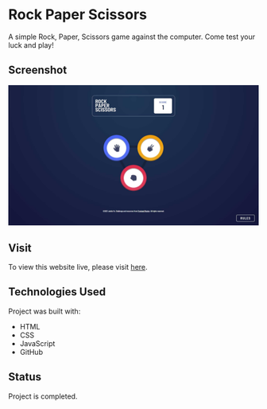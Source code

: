 # Rock Paper Scissors
A simple Rock, Paper, Scissors game against the computer. Come test your luck and play!

## Screenshot
![preview of landing page](./resources/images/rock-paper-scissors.jpg)

## Visit
To view this website live, please visit [here](https://yuj94.github.io/rock-paper-scissors/).

## Technologies Used
Project was built with:
- HTML
- CSS
- JavaScript
- GitHub

## Status
Project is completed.